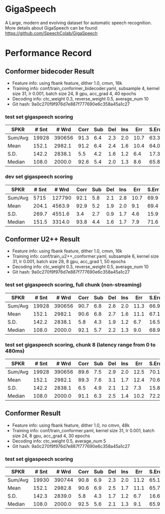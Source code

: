 # GigaSpeech
A Large, modern and evolving dataset for automatic speech recognition. More details about GigaSpeech can be found:  https://github.com/SpeechColab/GigaSpeech

# Performance Record

## Conformer bidecoder Result

* Feature info: using fbank feature, dither 1.0, cmvn, 16k
* Training info: conf/train_conformer_bidecoder.yaml, subsample 4, kernel size 31, lr 0.001, batch size 24, 8 gpu, acc_grad 4, 40 epochs
* Decoding info: ctc_weight 0.3, reverse_weight 0.5, average_num 10
* Git hash: 9a0c270f9f976d7e887f777690e6c358a45a1c27

### test set gigaspeech scoring

| SPKR      | # Snt |  # Wrd | Corr | Sub | Del | Ins | Err  | S.Err |
|-----------|-------|--------|------|-----|-----|-----|------|-------|
| Sum/Avg   | 19928 | 390656 | 91.3 | 6.4 | 2.3 | 2.0 | 10.7 | 63.3  |
|  Mean     | 152.1 | 2982.1 | 91.2 | 6.4 | 2.4 | 1.6 | 10.4 | 64.0  |
|  S.D.     | 142.2 | 2838.1 |  5.5 | 4.2 | 1.6 | 1.2 |  6.4 | 17.3  |
| Median    | 108.0 | 2000.0 | 92.6 | 5.4 | 2.0 | 1.3 |  8.6 | 65.8  |

### dev set gigaspeech scoring

| SPKR      | # Snt |  # Wrd | Corr | Sub | Del | Ins | Err  | S.Err |
|-----------|-------|--------|------|-----|-----|-----|------|-------|
| Sum/Avg   | 5715  | 127790 | 92.1 | 5.8 | 2.1 | 2.8 | 10.7 |  69.9 |
|  Mean     | 204.1 | 4563.9 | 92.9 | 5.2 | 1.9 | 2.0 |  9.1 |  69.4 |
|  S.D.     | 269.7 | 4551.6 |  3.4 | 2.7 | 0.9 | 1.7 |  4.6 |  15.9 |
| Median    | 151.5 | 3314.0 | 93.8 | 4.4 | 1.6 | 1.7 |  7.9 |  71.6 |

## Conformer U2++ Result

* Feature info: using fbank feature, dither 1.0, cmvn, 16k
* Training info: conf/train_u2++_conformer.yaml, subsample 6, kernel size 31, lr 0.001, batch size 28, 8 gpu, acc_grad 1, 50 epochs
* Decoding info: ctc_weight 0.3, reverse_weight 0.5, average_num 10
* Git hash: 9a0c270f9f976d7e887f777690e6c358a45a1c27

### test set gigaspeech scoring, full chunk (non-streaming)

| SPKR      | # Snt |  # Wrd | Corr | Sub | Del | Ins | Err  | S.Err |
|-----------|-------|--------|------|-----|-----|-----|------|-------|
| Sum/Avg   | 19928 | 390656 | 90.7 | 6.8 | 2.6 | 2.0 | 11.3 |  66.9 |
|  Mean     | 152.1 | 2982.1 | 90.6 | 6.8 | 2.7 | 1.6 | 11.1 |  67.1 |
|  S.D.     | 142.2 | 2838.1 |  5.8 | 4.3 | 1.9 | 1.2 |  6.7 |  16.5 |
| Median    | 108.0 | 2000.0 | 92.1 | 5.7 | 2.2 | 1.3 |  9.0 |  68.9 |

### test set gigaspeech scoring, chunk 8 (latency range from 0 to 480ms)

| SPKR      | # Snt |  # Wrd | Corr | Sub | Del | Ins | Err  | S.Err |
|-----------|-------|--------|------|-----|-----|-----|------|-------|
| Sum/Avg   | 19928 | 390656 | 89.6 | 7.5 | 2.9 | 2.0 | 12.5 |  70.1 |
|  Mean     | 152.1 | 2982.1 | 89.3 | 7.6 | 3.1 | 1.7 | 12.4 |  70.6 |
|  S.D.     | 142.2 | 2838.1 |  6.5 | 4.9 | 2.1 | 1.2 |  7.3 |  15.8 |
| Median    | 108.0 | 2000.0 | 91.1 | 6.3 | 2.5 | 1.4 | 10.2 |  72.2 |

## Conformer Result

* Feature info: using fbank feature, dither 1.0, no cmvn, 48k
* Training info: conf/train_conformer.yaml, kernel size 31, lr 0.001, batch size 24, 8 gpu, acc_grad 4, 30 epochs
* Decoding info: ctc_weight 0.5, average_num 5
* Git hash: 9a0c270f9f976d7e887f777690e6c358a45a1c27

### test set gigaspeech scoring

| SPKR          | # Snt |  # Wrd | Corr | Sub | Del | Ins | Err  | S.Err |
|---------------|-------|--------|------|-----|-----|-----|------|-------|
| Sum/Avg       | 19930 | 390744 | 90.8 | 6.9 | 2.3 | 2.0 | 11.2 | 65.1  |
| Mean          | 152.1 | 2982.8 | 90.6 | 6.9 | 2.5 | 1.7 | 11.1 | 65.7  |
| S.D.          | 142.3 | 2839.0 |  5.8 | 4.3 | 1.7 | 1.2 |  6.7 | 16.6  |
| Median        | 108.0 | 2000.0 | 92.5 | 5.6 | 2.1 | 1.3 |  9.1 | 65.9  |
